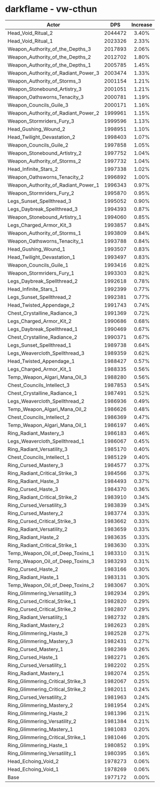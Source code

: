 # darkflame - vw-cthun
| Actor | DPS | Increase |
|---|:---:|:---:|
|Head_Void_Ritual_2|2044472|3.40%|
|Head_Void_Ritual_1|2023326|2.33%|
|Weapon_Authority_of_the_Depths_3|2017893|2.06%|
|Weapon_Authority_of_the_Depths_2|2012702|1.80%|
|Weapon_Authority_of_the_Depths_1|2005785|1.45%|
|Weapon_Authority_of_Radiant_Power_3|2003474|1.33%|
|Weapon_Authority_of_Storms_3|2001154|1.21%|
|Weapon_Stonebound_Artistry_3|2001051|1.21%|
|Weapon_Oathsworns_Tenacity_3|2000781|1.19%|
|Weapon_Councils_Guile_3|2000171|1.16%|
|Weapon_Authority_of_Radiant_Power_2|1999961|1.15%|
|Weapon_Stormriders_Fury_3|1999596|1.13%|
|Head_Gushing_Wound_2|1998951|1.10%|
|Head_Twilight_Devastation_2|1998403|1.07%|
|Weapon_Councils_Guile_2|1997858|1.05%|
|Weapon_Stonebound_Artistry_2|1997752|1.04%|
|Weapon_Authority_of_Storms_2|1997732|1.04%|
|Head_Infinite_Stars_2|1997338|1.02%|
|Weapon_Oathsworns_Tenacity_2|1996892|1.00%|
|Weapon_Authority_of_Radiant_Power_1|1996343|0.97%|
|Weapon_Stormriders_Fury_2|1995870|0.95%|
|Legs_Sunset_Spellthread_3|1995052|0.90%|
|Legs_Daybreak_Spellthread_3|1994393|0.87%|
|Weapon_Stonebound_Artistry_1|1994060|0.85%|
|Legs_Charged_Armor_Kit_3|1993857|0.84%|
|Weapon_Authority_of_Storms_1|1993809|0.84%|
|Weapon_Oathsworns_Tenacity_1|1993788|0.84%|
|Head_Gushing_Wound_1|1993507|0.83%|
|Head_Twilight_Devastation_1|1993497|0.83%|
|Weapon_Councils_Guile_1|1993416|0.82%|
|Weapon_Stormriders_Fury_1|1993303|0.82%|
|Legs_Daybreak_Spellthread_2|1992618|0.78%|
|Head_Infinite_Stars_1|1992399|0.77%|
|Legs_Sunset_Spellthread_2|1992381|0.77%|
|Head_Twisted_Appendage_2|1991743|0.74%|
|Chest_Crystalline_Radiance_3|1991369|0.72%|
|Legs_Charged_Armor_Kit_2|1990686|0.68%|
|Legs_Daybreak_Spellthread_1|1990469|0.67%|
|Chest_Crystalline_Radiance_2|1990371|0.67%|
|Legs_Sunset_Spellthread_1|1989738|0.64%|
|Legs_Weavercloth_Spellthread_3|1989359|0.62%|
|Head_Twisted_Appendage_1|1988427|0.57%|
|Legs_Charged_Armor_Kit_1|1988335|0.56%|
|Temp_Weapon_Algari_Mana_Oil_3|1988280|0.56%|
|Chest_Councils_Intellect_3|1987853|0.54%|
|Chest_Crystalline_Radiance_1|1987491|0.52%|
|Legs_Weavercloth_Spellthread_2|1986936|0.49%|
|Temp_Weapon_Algari_Mana_Oil_2|1986626|0.48%|
|Chest_Councils_Intellect_2|1986369|0.47%|
|Temp_Weapon_Algari_Mana_Oil_1|1986197|0.46%|
|Ring_Radiant_Mastery_3|1986183|0.46%|
|Legs_Weavercloth_Spellthread_1|1986067|0.45%|
|Ring_Radiant_Versatility_3|1985170|0.40%|
|Chest_Councils_Intellect_1|1985129|0.40%|
|Ring_Cursed_Mastery_3|1984577|0.37%|
|Ring_Radiant_Critical_Strike_3|1984566|0.37%|
|Ring_Radiant_Haste_3|1984493|0.37%|
|Ring_Cursed_Haste_3|1984370|0.36%|
|Ring_Radiant_Critical_Strike_2|1983910|0.34%|
|Ring_Cursed_Versatility_3|1983839|0.34%|
|Ring_Cursed_Mastery_2|1983774|0.33%|
|Ring_Cursed_Critical_Strike_3|1983662|0.33%|
|Ring_Radiant_Versatility_2|1983659|0.33%|
|Ring_Radiant_Haste_2|1983635|0.33%|
|Ring_Radiant_Critical_Strike_1|1983630|0.33%|
|Temp_Weapon_Oil_of_Deep_Toxins_1|1983310|0.31%|
|Temp_Weapon_Oil_of_Deep_Toxins_3|1983293|0.31%|
|Ring_Cursed_Haste_2|1983166|0.30%|
|Ring_Radiant_Haste_1|1983131|0.30%|
|Temp_Weapon_Oil_of_Deep_Toxins_2|1983067|0.30%|
|Ring_Glimmering_Versatility_3|1982934|0.29%|
|Ring_Cursed_Critical_Strike_1|1982820|0.29%|
|Ring_Cursed_Critical_Strike_2|1982807|0.29%|
|Ring_Radiant_Versatility_1|1982732|0.28%|
|Ring_Radiant_Mastery_2|1982623|0.28%|
|Ring_Glimmering_Haste_3|1982528|0.27%|
|Ring_Glimmering_Mastery_3|1982431|0.27%|
|Ring_Cursed_Mastery_1|1982369|0.26%|
|Ring_Cursed_Haste_1|1982271|0.26%|
|Ring_Cursed_Versatility_1|1982202|0.25%|
|Ring_Radiant_Mastery_1|1982074|0.25%|
|Ring_Glimmering_Critical_Strike_3|1982067|0.25%|
|Ring_Glimmering_Critical_Strike_2|1982011|0.24%|
|Ring_Cursed_Versatility_2|1981963|0.24%|
|Ring_Glimmering_Mastery_2|1981954|0.24%|
|Ring_Glimmering_Haste_2|1981396|0.21%|
|Ring_Glimmering_Versatility_2|1981384|0.21%|
|Ring_Glimmering_Mastery_1|1981083|0.20%|
|Ring_Glimmering_Critical_Strike_1|1981046|0.20%|
|Ring_Glimmering_Haste_1|1980852|0.19%|
|Ring_Glimmering_Versatility_1|1980395|0.16%|
|Head_Echoing_Void_2|1978273|0.06%|
|Head_Echoing_Void_1|1978269|0.06%|
|Base|1977172|0.00%|
